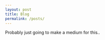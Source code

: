 ```yaml
---
layout: post
title: Blog
permalink: /posts/
---
```


Probably just going to make a medium for this..